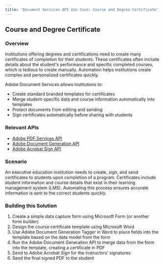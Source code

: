 ```yaml
---
title: 'Document Services API Use Case: Course and Degree Certificate'
---
```


## Course and Degree Certificate

### Overview

Institutions offering degrees and certifications need to create many certificates of completion for their students. These certificates often include details about the student's performance and specific completed courses, which is tedious to create manually. Automation helps institutions create complex and personalized certificates quickly.

Adobe Document Services allows institutions to:

* Create standard branded templates for certificates
* Merge student-specific data and course information automatically into templates
* Protect documents from editing and sending
* Sign certificates automatically before sharing with students

### Relevant APIs

* [Adobe PDF Services API](/src/pages/apis/pdf-services.md)
* [Adobe Document Generation API](/src/pages/apis/doc-generation.md)
* [Adobe Acrobat Sign API](https://www.adobe.io/apis/documentcloud/sign.html)

### Scenario

An executive education institution needs to create, sign, and send certificates to students upon completion of a program. Certificates include student information and course details that exist in their learning management system (LMS). Automating this process ensures accurate information is sent to the correct students quickly.

### Building this Solution

1. Create a simple data capture form using Microsoft Form (or another form builder)
2. Design the course certificate template using Microsoft Word
3. Use Adobe Document Generation Tagger in Word to place fields into the template based on the data model from the form
4. Run the Adobe Document Generation API to merge data from the form into the template, creating a certificate in PDF
5. Send to Adobe Acrobat Sign for the instructors’ signatures
6. Send the final signed PDF to the student
